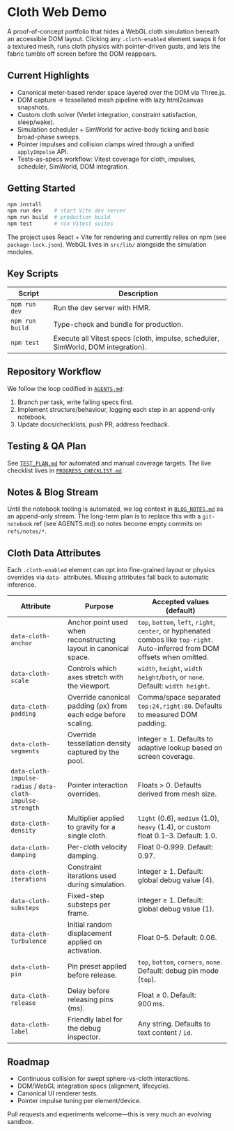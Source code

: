 # Cloth Web Demo

A proof-of-concept portfolio that hides a WebGL cloth simulation beneath an accessible DOM layout. Clicking any `.cloth-enabled` element swaps it for a textured mesh, runs cloth physics with pointer-driven gusts, and lets the fabric tumble off screen before the DOM reappears.

## Current Highlights

- Canonical meter-based render space layered over the DOM via Three.js.
- DOM capture → tessellated mesh pipeline with lazy html2canvas snapshots.
- Custom cloth solver (Verlet integration, constraint satisfaction, sleep/wake).
- Simulation scheduler + SimWorld for active-body ticking and basic broad-phase sweeps.
- Pointer impulses and collision clamps wired through a unified `applyImpulse` API.
- Tests-as-specs workflow: Vitest coverage for cloth, impulses, scheduler, SimWorld, DOM integration.

## Getting Started

```bash
npm install
npm run dev    # start Vite dev server
npm run build  # production build
npm test       # run Vitest suites
```

The project uses React + Vite for rendering and currently relies on npm (see `package-lock.json`). WebGL lives in `src/lib/` alongside the simulation modules.

## Key Scripts

| Script | Description |
| ------ | ----------- |
| `npm run dev` | Run the dev server with HMR. |
| `npm run build` | Type-check and bundle for production. |
| `npm test` | Execute all Vitest specs (cloth, impulse, scheduler, SimWorld, DOM integration). |

## Repository Workflow

We follow the loop codified in [`AGENTS.md`](AGENTS.md):

1. Branch per task, write failing specs first.
2. Implement structure/behaviour, logging each step in an append-only notebook.
3. Update docs/checklists, push PR, address feedback.

## Testing & QA Plan

See [`TEST_PLAN.md`](TEST_PLAN.md) for automated and manual coverage targets. The live checklist lives in [`PROGRESS_CHECKLIST.md`](PROGRESS_CHECKLIST.md).

## Notes & Blog Stream

Until the notebook tooling is automated, we log context in [`BLOG_NOTES.md`](BLOG_NOTES.md) as an append-only stream. The long-term plan is to replace this with a `git-notebook` ref (see AGENTS.md) so notes become empty commits on `refs/notes/*`.

## Cloth Data Attributes

Each `.cloth-enabled` element can opt into fine-grained layout or physics overrides via `data-` attributes. Missing attributes fall back to automatic inference.

| Attribute | Purpose | Accepted values (default) |
| --- | --- | --- |
| `data-cloth-anchor` | Anchor point used when reconstructing layout in canonical space. | `top`, `bottom`, `left`, `right`, `center`, or hyphenated combos like `top-right`. Auto-inferred from DOM offsets when omitted. |
| `data-cloth-scale` | Controls which axes stretch with the viewport. | `width`, `height`, `width height`/`both`, or `none`. Default: `width height`. |
| `data-cloth-padding` | Override canonical padding (px) from each edge before scaling. | Comma/space separated `top:24,right:80`. Defaults to measured DOM padding. |
| `data-cloth-segments` | Override tessellation density captured by the pool. | Integer ≥ 1. Defaults to adaptive lookup based on screen coverage. |
| `data-cloth-impulse-radius` / `data-cloth-impulse-strength` | Pointer interaction overrides. | Floats > 0. Defaults derived from mesh size. |
| `data-cloth-density` | Multiplier applied to gravity for a single cloth. | `light` (0.6), `medium` (1.0), `heavy` (1.4), or custom float 0.1–3. Default: 1.0. |
| `data-cloth-damping` | Per-cloth velocity damping. | Float 0–0.999. Default: 0.97. |
| `data-cloth-iterations` | Constraint iterations used during simulation. | Integer ≥ 1. Default: global debug value (4). |
| `data-cloth-substeps` | Fixed-step substeps per frame. | Integer ≥ 1. Default: global debug value (1). |
| `data-cloth-turbulence` | Initial random displacement applied on activation. | Float 0–5. Default: 0.06. |
| `data-cloth-pin` | Pin preset applied before release. | `top`, `bottom`, `corners`, `none`. Default: debug pin mode (`top`). |
| `data-cloth-release` | Delay before releasing pins (ms). | Float ≥ 0. Default: 900 ms. |
| `data-cloth-label` | Friendly label for the debug inspector. | Any string. Defaults to text content / `id`. |

## Roadmap

- Continuous collision for swept sphere-vs-cloth interactions.
- DOM/WebGL integration specs (alignment, lifecycle).
- Canonical UI renderer tests.
- Pointer impulse tuning per element/device.

Pull requests and experiments welcome—this is very much an evolving sandbox.
